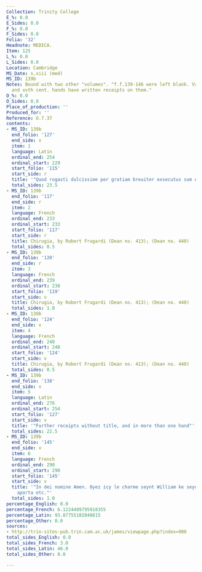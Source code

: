 ```yaml
---
Collection: Trinity College
E_%: 0.0
E_Sides: 0.0
F_%: 0.0
F_Sides: 0.0
Folia: '32'
Headnote: MEDICA.
Item: 125
L_%: 0.0
L_Sides: 0.0
Location: Cambridge
MS_Date: s.xiii (med)
MS_ID: 139b
Notes: Bound with two other "volumes". "f.f.139-146 were left blank. Various xivth
  and xvth cent. hands have written receipts on them."
O_%: 0.0
O_Sides: 0.0
Place_of_production: ''
Produced_for: ''
Reference: O.7.37
contents:
- MS_ID: 139b
  end_folio: '127'
  end_side: v
  item: 1
  language: Latin
  ordinal_end: 254
  ordinal_start: 229
  start_folio: '115'
  start_side: r
  title: '"Quod rogasti dulcissime per gratiam breuiter exsecutus sum etc."'
  total_sides: 23.5
- MS_ID: 139b
  end_folio: '117'
  end_side: r
  item: 2
  language: French
  ordinal_end: 233
  ordinal_start: 233
  start_folio: '117'
  start_side: r
  title: Chirugia, by Robert Frugardi (Dean no. 413); (Dean no. 440)
  total_sides: 0.5
- MS_ID: 139b
  end_folio: '120'
  end_side: r
  item: 3
  language: French
  ordinal_end: 239
  ordinal_start: 238
  start_folio: '119'
  start_side: v
  title: Chirugia, by Robert Frugardi (Dean no. 413); (Dean no. 440)
  total_sides: 1.0
- MS_ID: 139b
  end_folio: '124'
  end_side: v
  item: 4
  language: French
  ordinal_end: 248
  ordinal_start: 248
  start_folio: '124'
  start_side: v
  title: Chirugia, by Robert Frugardi (Dean no. 413); (Dean no. 440)
  total_sides: 0.5
- MS_ID: 139b
  end_folio: '138'
  end_side: v
  item: 5
  language: Latin
  ordinal_end: 276
  ordinal_start: 254
  start_folio: '127'
  start_side: v
  title: '"Further receipts without title, and in more than one hand"'
  total_sides: 22.5
- MS_ID: 139b
  end_folio: '145'
  end_side: v
  item: 6
  language: French
  ordinal_end: 290
  ordinal_start: 290
  start_folio: '145'
  start_side: v
  title: '"In dei nomine Amen. Oyez icy le charme seynt William ke seynt Gabriel luy
    aporta etc."'
  total_sides: 1.0
percentage_English: 0.0
percentage_French: 6.1224489795918355
percentage_Latin: 93.87755102040815
percentage_Other: 0.0
sources:
- http://trin-sites-pub.trin.cam.ac.uk/james/viewpage.php?index=900
total_sides_English: 0.0
total_sides_French: 3.0
total_sides_Latin: 46.0
total_sides_Other: 0.0

---
```

